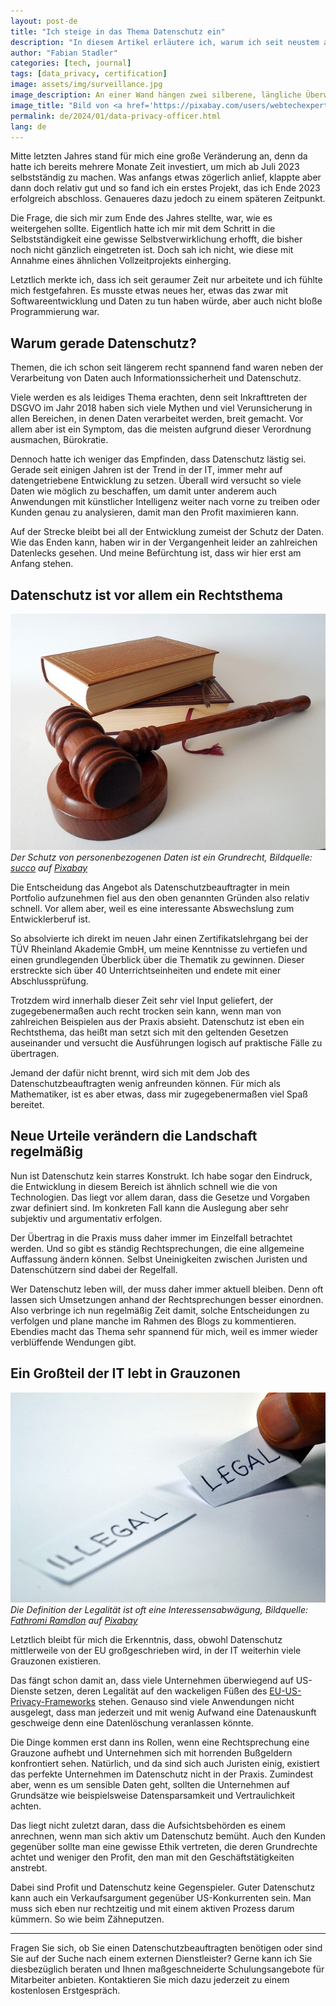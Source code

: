 ```yaml
---
layout: post-de
title: "Ich steige in das Thema Datenschutz ein"
description: "In diesem Artikel erläutere ich, warum ich seit neustem auch als Datenschutzbeauftragter tätig bin und warum ich das Thema wichtig finde."
author: "Fabian Stadler"
categories: [tech, journal]
tags: [data_privacy, certification]
image: assets/img/surveillance.jpg
image_description: An einer Wand hängen zwei silberene, längliche Überwachungskameras, die über Rohre und Kabel mit zwei Stromboxen dahinter verbunden sind. Die erste Kamera ist leicht nach unten rechts geneigt, die zweite Kamera ist etwas höher geneigt, zeigt aber auch nach rechts. Die Wand ist zum größten Teil mit grauem Putz verputzt. Lediglich die Oberkante des Bilds zeigt graue Mauersteine.
image_title: "Bild von <a href='https://pixabay.com/users/webtechexperts-10518280/?utm_source=link-attribution&utm_medium=referral&utm_campaign=image&utm_content=7267551'>Joseph Mucira</a> auf <a href='https://pixabay.com//?utm_source=link-attribution&utm_medium=referral&utm_campaign=image&utm_content=7267551'>Pixabay</a>"
permalink: de/2024/01/data-privacy-officer.html
lang: de
---
```


Mitte letzten Jahres stand für mich eine große Veränderung an, denn da hatte ich bereits mehrere Monate Zeit investiert, um mich ab Juli 2023 selbstständig zu machen. Was anfangs etwas zögerlich anlief, klappte aber dann doch relativ gut und so fand ich ein erstes Projekt, das ich Ende 2023 erfolgreich abschloss. Genaueres dazu jedoch zu einem späteren Zeitpunkt.

Die Frage, die sich mir zum Ende des Jahres stellte, war, wie es weitergehen sollte. Eigentlich hatte ich mir mit dem Schritt in die Selbstständigkeit eine gewisse Selbstverwirklichung erhofft, die bisher noch nicht gänzlich eingetreten ist. Doch sah ich nicht, wie diese mit Annahme eines ähnlichen Vollzeitprojekts einherging.

Letztlich merkte ich, dass ich seit geraumer Zeit nur arbeitete und ich fühlte mich festgefahren. Es musste etwas neues her, etwas das zwar mit Softwareentwicklung und Daten zu tun haben würde, aber auch nicht bloße Programmierung war.

## Warum gerade Datenschutz?

Themen, die ich schon seit längerem recht spannend fand waren neben der Verarbeitung von Daten auch Informationssicherheit und Datenschutz.

Viele werden es als leidiges Thema erachten, denn seit Inkrafttreten der DSGVO im Jahr 2018 haben sich viele Mythen und viel Verunsicherung in allen Bereichen, in denen Daten verarbeitet werden, breit gemacht. Vor allem aber ist ein Symptom, das die meisten aufgrund dieser Verordnung ausmachen, Bürokratie.

Dennoch hatte ich weniger das Empfinden, dass Datenschutz lästig sei. Gerade seit einigen Jahren ist der Trend in der IT, immer mehr auf datengetriebene Entwicklung zu setzen. Überall wird versucht so viele Daten wie möglich zu beschaffen, um damit unter anderem auch Anwendungen mit künstlicher Intelligenz weiter nach vorne zu treiben oder Kunden genau zu analysieren, damit man den Profit maximieren kann.

Auf der Strecke bleibt bei all der Entwicklung zumeist der Schutz der Daten. Wie das Enden kann, haben wir in der Vergangenheit leider an zahlreichen Datenlecks gesehen. Und meine Befürchtung ist, dass wir hier erst am Anfang stehen.

## Datenschutz ist vor allem ein Rechtsthema

![Ein Richterhammer liegt auf einem Resonanzblock. Beide bestehen aus dunkelbraunem Holz, vermutlich Eiche. Dahinter liegt ein Stapel aus zwei Büchern. Das obere Buch ist in einem hellbraunen und das untere in einem etwas dunkleren Ledereinband gebunden. Aus dem unteren Buch hängt ein Stofflesezeichen heraus. Alle Dinge liegen auf weißem Hintergrund.](/assets/img/hammer-719066_640.jpg)
_Der Schutz von personenbezogenen Daten ist ein Grundrecht, Bildquelle: [succo](https://pixabay.com/users/succo-96729/?utm_source=link-attribution&utm_medium=referral&utm_campaign=image&utm_content=719066) auf [Pixabay](https://pixabay.com//?utm_source=link-attribution&utm_medium=referral&utm_campaign=image&utm_content=719066)_

Die Entscheidung das Angebot als Datenschutzbeauftragter in mein Portfolio aufzunehmen fiel aus den oben genannten Gründen also relativ schnell. Vor allem aber, weil es eine interessante Abswechslung zum Entwicklerberuf ist.

So absolvierte ich direkt im neuen Jahr einen Zertifikatslehrgang bei der TÜV Rheinland Akademie GmbH, um meine Kenntnisse zu vertiefen und einen grundlegenden Überblick über die Thematik zu gewinnen. Dieser erstreckte sich über 40 Unterrichtseinheiten und endete mit einer Abschlussprüfung.

Trotzdem wird innerhalb dieser Zeit sehr viel Input geliefert, der zugegebenermaßen auch recht trocken sein kann, wenn man von zahlreichen Beispielen aus der Praxis absieht. Datenschutz ist eben ein Rechtsthema, das heißt man setzt sich mit den geltenden Gesetzen auseinander und versucht die Ausführungen logisch auf praktische Fälle zu übertragen.

Jemand der dafür nicht brennt, wird sich mit dem Job des Datenschutzbeauftragten wenig anfreunden können. Für mich als Mathematiker, ist es aber etwas, dass mir zugegebenermaßen viel Spaß bereitet.

## Neue Urteile verändern die Landschaft regelmäßig

Nun ist Datenschutz kein starres Konstrukt. Ich habe sogar den Eindruck, die Entwicklung in diesem Bereich ist ähnlich schnell wie die von Technologien. Das liegt vor allem daran, dass die Gesetze und Vorgaben zwar definiert sind. Im konkreten Fall kann die Auslegung aber sehr subjektiv und argumentativ erfolgen.

Der Übertrag in die Praxis muss daher immer im Einzelfall betrachtet werden. Und so gibt es ständig Rechtsprechungen, die eine allgemeine Auffassung ändern können. Selbst Uneinigkeiten zwischen Juristen und Datenschützern sind dabei der Regelfall.

Wer Datenschutz leben will, der muss daher immer aktuell bleiben. Denn oft lassen sich Umsetzungen anhand der Rechtsprechungen besser einordnen. Also verbringe ich nun regelmäßig Zeit damit, solche Entscheidungen zu verfolgen und plane manche im Rahmen des Blogs zu kommentieren. Ebendies macht das Thema sehr spannend für mich, weil es immer wieder verblüffende Wendungen gibt.

## Ein Großteil der IT lebt in Grauzonen

![Auf dem Bild ist zu erkennen, wie ein kleiner Papierstreifen mit dem Wort illegal in Großbuchstaben geschrieben auf einem weißen Tisch liegt. Rechts daneben legt gerade jemand einen weiteren Streifen mit dem Wort legal.](/assets/img/legal-1143114_640.jpg)
_Die Definition der Legalität ist oft eine Interessensabwägung, Bildquelle: [Fathromi Ramdlon](https://pixabay.com/users/ramdlon-710044/?utm_source=link-attribution&utm_medium=referral&utm_campaign=image&utm_content=1143114) auf [Pixabay](https://pixabay.com//?utm_source=link-attribution&utm_medium=referral&utm_campaign=image&utm_content=1143114)_

Letztlich bleibt für mich die Erkenntnis, dass, obwohl Datenschutz mittlerweile von der EU großgeschrieben wird, in der IT weiterhin viele Grauzonen existieren.

Das fängt schon damit an, dass viele Unternehmen überwiegend auf US-Dienste setzen, deren Legalität auf den wackeligen Füßen des [EU-US-Privacy-Frameworks](https://de.wikipedia.org/wiki/EU-US_Data_Privacy_Framework) stehen. Genauso sind viele Anwendungen nicht ausgelegt, dass man jederzeit und mit wenig Aufwand eine Datenauskunft geschweige denn eine Datenlöschung veranlassen könnte.

Die Dinge kommen erst dann ins Rollen, wenn eine Rechtsprechung eine Grauzone aufhebt und Unternehmen sich mit horrenden Bußgeldern konfrontiert sehen. Natürlich, und da sind sich auch Juristen einig, existiert das perfekte Unternehmen im Datenschutz nicht in der Praxis. Zumindest aber, wenn es um sensible Daten geht, sollten die Unternehmen auf Grundsätze wie beispielsweise Datensparsamkeit und Vertraulichkeit achten.

Das liegt nicht zuletzt daran, dass die Aufsichtsbehörden es einem anrechnen, wenn man sich aktiv um Datenschutz bemüht. Auch den Kunden gegenüber sollte man eine gewisse Ethik vertreten, die deren Grundrechte achtet und weniger den Profit, den man mit den Geschäftstätigkeiten anstrebt.

Dabei sind Profit und Datenschutz keine Gegenspieler. Guter Datenschutz kann auch ein Verkaufsargument gegenüber US-Konkurrenten sein. Man muss sich eben nur rechtzeitig und mit einem aktiven Prozess darum kümmern. So wie beim Zähneputzen.

----

Fragen Sie sich, ob Sie einen Datenschutzbeauftragten benötigen oder sind Sie auf der Suche nach einem externen Dienstleister? Gerne kann ich Sie diesbezüglich beraten und Ihnen maßgeschneiderte Schulungsangebote für Mitarbeiter anbieten. Kontaktieren Sie mich dazu jederzeit zu einem kostenlosen Erstgespräch.


